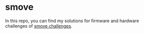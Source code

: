 # smove 

In this repo, you can find my solutions for firmware and hardware challenges of [smove challenges](https://github.com/itatsmove/smovechallenge). 


